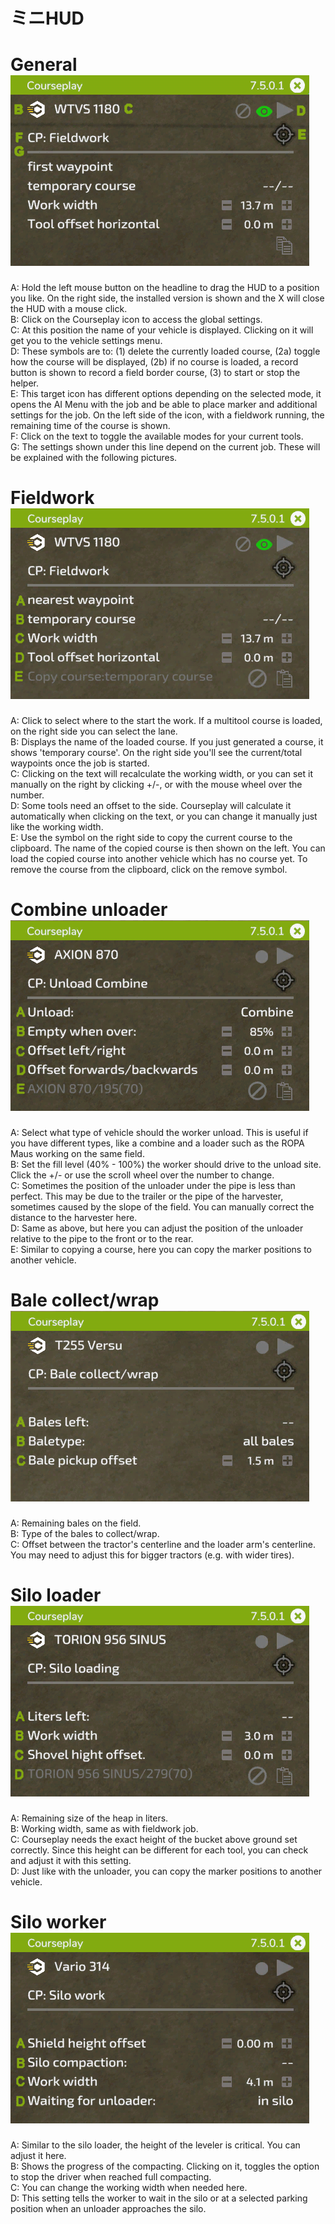 # ミニHUD

# General![Image](../assets/images/minihudhelp_general_0_0_478_305.png)

  
A: Hold the left mouse button on the headline to drag the HUD to a position you like. On the right side, the installed version is shown and the X will close the HUD with a mouse click.  
B: Click on the Courseplay icon to access the global settings.  
C: At this position the name of your vehicle is displayed. Clicking on it will get you to the vehicle settings menu.  
D: These symbols are to: (1) delete the currently loaded course, (2a) toggle how the course will be displayed, (2b) if no course is loaded, a record button is shown to record a field border course, (3) to start or stop the helper.  
E: This target icon has different options depending on the selected mode, it opens the AI Menu with the job and be able to place marker and additional settings for the job. On the left side of the icon, with a fieldwork running, the remaining time of the course is shown.  
F: Click on the text to toggle the available modes for your current tools.  
G: The settings shown under this line depend on the current job. These will be explained with the following pictures.  


# Fieldwork![Image](../assets/images/minihudhelp_fieldwork_0_0_478_305.png)

  
A: Click to select where to the start the work. If a multitool course is loaded, on the right side you can select the lane.  
B: Displays the name of the loaded course. If you just generated a course, it shows 'temporary course'. On the right side you'll see the current/total waypoints once the job is started.  
C: Clicking on the text will recalculate the working width, or you can set it manually on the right by clicking +/-, or with the mouse wheel over the number.  
D: Some tools need an offset to the side. Courseplay will calculate it automatically when clicking on the text, or you can change it manually just like the working width.  
E: Use the symbol on the right side to copy the current course to the clipboard. The name of the copied course is then shown on the left. You can load the copied course into another vehicle which has no course yet. To remove the course from the clipboard, click on the remove symbol.  


# Combine unloader![Image](../assets/images/minihudhelp_combineunload_0_0_478_305.png)

  
A: Select what type of vehicle should the worker unload. This is useful if you have different types, like a combine and a loader such as the ROPA Maus working on the same field.  
B: Set the fill level (40% - 100%) the worker should drive to the unload site. Click the +/- or use the scroll wheel over the number to change.  
C: Sometimes the position of the unloader under the pipe is less than perfect. This may be due to the trailer or the pipe of the harvester, sometimes caused by the slope of the field. You can manually correct the distance to the harvester here.  
D: Same as above, but here you can adjust the position of the unloader relative to the pipe to the front or to the rear.  
E: Similar to copying a course, here you can copy the marker positions to another vehicle.  


# Bale collect/wrap![Image](../assets/images/minihudhelp_balecollect_0_0_478_305.png)

  
A: Remaining bales on the field.  
B: Type of the bales to collect/wrap.  
C: Offset between the tractor's centerline and the loader arm's centerline. You may need to adjust this for bigger tractors (e.g. with wider tires).  


# Silo loader![Image](../assets/images/minihudhelp_siloloader_0_0_478_305.png)

  
A: Remaining size of the heap in liters.  
B: Working width, same as with fieldwork job.  
C: Courseplay needs the exact height of the bucket above ground set correctly. Since this height can be different for each tool, you can check and adjust it with this setting.  
D: Just like with the unloader, you can copy the marker positions to another vehicle.  


# Silo worker![Image](../assets/images/minihudhelp_siloworker_0_0_478_305.png)

  
A: Similar to the silo loader, the height of the leveler is critical. You can adjust it here.  
B: Shows the progress of the compacting. Clicking on it, toggles the option to stop the driver when reached full compacting.  
C: You can change the working width when needed here.  
D: This setting tells the worker to wait in the silo or at a selected parking position when an unloader approaches the silo.  


